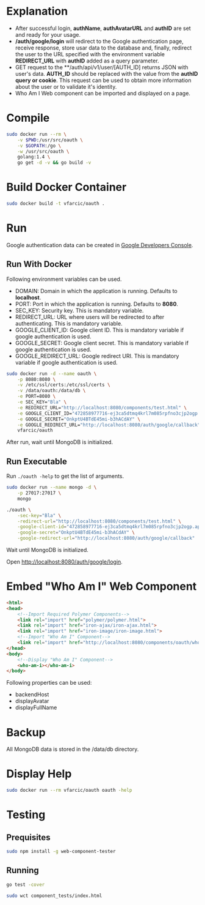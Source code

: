 Explanation
===========

* After successful login, **authName**, **authAvatarURL** and **authID** are set and ready for your usage.
* **/auth/google/login** will redirect to the Google authentication page, receive response, store usar data to the database and, finally, redirect the user to the URL specified with the environment variable **REDIRECT_URL** with **authID** added as a query parameter.
* GET request to the **/auth/api/v1/user/[AUTH_ID] returns JSON with user's data. **AUTH_ID** should be replaced with the value from the **authID query or cookie**. This request can be used to obtain more information about the user or to validate it's identity.
* Who Am I Web component can be imported and displayed on a page.

Compile
=======

```bash
sudo docker run --rm \
	-v $PWD:/usr/src/oauth \
	-v $GOPATH:/go \
	-w /usr/src/oauth \
	golang:1.4 \
	go get -d -v && go build -v
```

Build Docker Container
======================

```bash
sudo docker build -t vfarcic/oauth .
```

Run
===

Google authentication data can be created in [Google Developers Console](https://console.developers.google.com).

Run With Docker
---------------

Following environment variables can be used. 

* DOMAIN: Domain in which the application is running. Defaults to **localhost**.
* PORT: Port in which the application is running. Defaults to **8080**.
* SEC_KEY: Security key. This is mandatory variable.
* REDIRECT_URL: URL where users will be redirected to after authenticating. This is mandatory variable.
* GOOGLE_CLIENT_ID: Google client ID. This is mandatory variable if google authentication is used.
* GOOGLE_SECRET: Google client secret. This is mandatory variable if google authentication is used.
* GOOGLE_REDIRECT_URL: Google redirect URI. This is mandatory variable if google authentication is used.

```bash
sudo docker run -d --name oauth \
	-p 8080:8080 \
	-v /etc/ssl/certs:/etc/ssl/certs \
	-v /data/oauth:/data/db \
	-e PORT=8080 \
	-e SEC_KEY="Bla" \
	-e REDIRECT_URL="http://localhost:8080/components/test.html" \
	-e GOOGLE_CLIENT_ID="472858977716-ej3ca5dtmq4krl7m085rpfno3cjp2ogp.apps.googleusercontent.com" \
	-e GOOGLE_SECRET="OnkptU4BTdE45mi-b3hACdAY" \
	-e GOOGLE_REDIRECT_URL="http://localhost:8080/auth/google/callback" \
	vfarcic/oauth
```

After run, wait until MongoDB is initialized.

Run Executable
--------------

Run `./oauth -help` to get the list of arguments.

```bash
sudo docker run --name mongo -d \
	-p 27017:27017 \
	mongo

./oauth \
	-sec-key="Bla" \
	-redirect-url="http://localhost:8080/components/test.html" \
	-google-client-id="472858977716-ej3ca5dtmq4krl7m085rpfno3cjp2ogp.apps.googleusercontent.com" \
	-google-secret="OnkptU4BTdE45mi-b3hACdAY" \
	-google-redirect-url="http://localhost:8080/auth/google/callback"
```

Wait until MongoDB is initialized.

Open [http://localhost:8080/auth/google/login](http://localhost:8080/auth/google/login).

Embed "Who Am I" Web Component
==============================

```html
<html>
<head>
	<!--Import Required Polymer Components-->
    <link rel="import" href="polymer/polymer.html">
    <link rel="import" href="iron-ajax/iron-ajax.html">
    <link rel="import" href="iron-image/iron-image.html">
    <!--Import "Who Am I" Component-->
	<link rel="import" href="http://localhost:8080/components/oauth/whoami.html">
</head>
<body>
	<!--Display "Who Am I" Component-->
	<who-am-i></who-am-i>
</body>
```

Following properties can be used:

* backendHost
* displayAvatar
* displayFullName

Backup
======

All MongoDB data is stored in the /data/db directory.


Display Help
============

```bash
sudo docker run --rm vfarcic/oauth oauth -help
```

Testing
=======

Prequisites
-----------

```bash
sudo npm install -g web-component-tester
```

Running
-------

```bash
go test -cover

sudo wct component_tests/index.html
```
